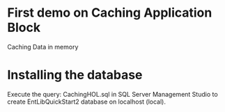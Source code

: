First demo on Caching Application Block
=======================================

Caching Data in memory


Installing the database
=======================

Execute the query: CachingHOL.sql in SQL Server Management Studio to create EntLibQuickStart2 database on localhost (local).
